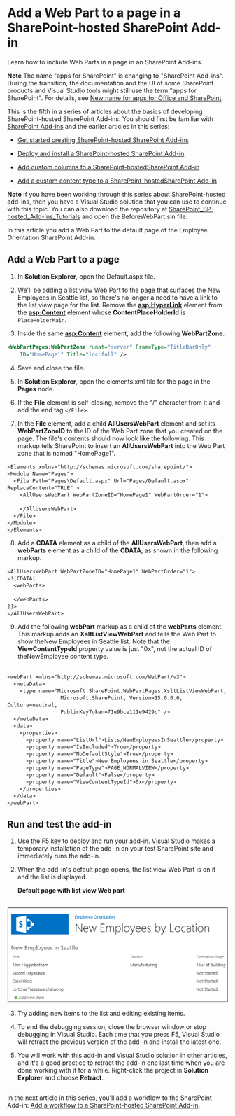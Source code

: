 # Add a Web Part to a page in a SharePoint-hosted SharePoint Add-in
Learn how to include Web Parts in a page in an SharePoint Add-ins.
 

 **Note**  The name "apps for SharePoint" is changing to "SharePoint Add-ins". During the transition, the documentation and the UI of some SharePoint products and Visual Studio tools might still use the term "apps for SharePoint". For details, see  [New name for apps for Office and SharePoint](new-name-for-apps-for-sharepoint.md#bk_newname).
 

This is the fifth in a series of articles about the basics of developing SharePoint-hosted SharePoint Add-ins. You should first be familiar with  [SharePoint Add-ins](sharepoint-add-ins.md) and the earlier articles in this series:
 

-  [Get started creating SharePoint-hosted SharePoint Add-ins](get-started-creating-sharepoint-hosted-sharepoint-add-ins.md)
    
 
-  [Deploy and install a SharePoint-hosted SharePoint Add-in](deploy-and-install-a-sharepoint-hosted-sharepoint-add-in.md)
    
 
-  [Add custom columns to a SharePoint-hostedSharePoint Add-in](add-custom-columns-to-a-sharepoint-hostedsharepoint-add-in.md)
    
 
-  [Add a custom content type to a SharePoint-hostedSharePoint Add-in](add-a-custom-content-type-to-a-sharepoint-hostedsharepoint-add-in.md)
    
 

 **Note**  If you have been working through this series about SharePoint-hosted add-ins, then you have a Visual Studio solution that you can use to continue with this topic. You can also download the repository at  [SharePoint_SP-hosted_Add-Ins_Tutorials](https://github.com/OfficeDev/SharePoint_SP-hosted_Add-Ins_Tutorials) and open the BeforeWebPart.sln file.
 

In this article you add a Web Part to the default page of the Employee Orientation SharePoint Add-in.
 

## Add a Web Part to a page


 

 

1. In  **Solution Explorer**, open the Default.aspx file. 
    
 
2. We'll be adding a list view Web Part to the page that surfaces the New Employees in Seattle list, so there's no longer a need to have a link to the list view page for the list. Remove the **<asp:HyperLink>** element from the **<asp:Content>** element whose **ContentPlaceHolderId** is `PlaceHolderMain`. 
    
 
3. Inside the same  **<asp:Content>** element, add the following **WebPartZone**. 
    
  ```XML
  <WebPartPages:WebPartZone runat="server" FrameType="TitleBarOnly" 
      ID="HomePage1" Title="loc:full" />

  ```

4. Save and close the file.
    
 
5. In  **Solution Explorer**, open the elements.xml file for the page in the  **Pages** node.
    
 
6. If the  **File** element is self-closing, remove the "/" character from it and add the end tag `</File>`.
    
 
7. In the  **File** element, add a child **AllUsersWebPart** element and set its **WebPartZoneID** to the ID of the Web Part zone that you created on the page. The file's contents should now look like the following. This markup tells SharePoint to insert an **AllUsersWebPart** into the Web Part zone that is named "HomePage1".
    
  ```
  <Elements xmlns="http://schemas.microsoft.com/sharepoint/">
  <Module Name="Pages">
    <File Path="Pages\Default.aspx" Url="Pages/Default.aspx" ReplaceContent="TRUE" >
      <AllUsersWebPart WebPartZoneID="HomePage1" WebPartOrder="1">

      </AllUsersWebPart>
    </File>
  </Module>
</Elements>

  ```

8. Add a  **CDATA** element as a child of the **AllUsersWebPart**, then add a  **webParts** element as a child of the **CDATA**, as shown in the following markup. 
    
  ```
  <AllUsersWebPart WebPartZoneID="HomePage1" WebPartOrder="1">
  <![CDATA[
    <webParts>

    </webParts>
  ]]>
</AllUsersWebPart>
  ```

9. Add the following  **webPart** markup as a child of the **webParts** element. This markup adds an **XsltListViewWebPart** and tells the Web Part to show theNew Employees in Seattle list. Note that the **ViewContentTypeId** property value is just "0x", not the actual ID of theNewEmployee content type.
    
  ```
  
  <webPart xmlns="http://schemas.microsoft.com/WebPart/v3">
    <metaData>
      <type name="Microsoft.SharePoint.WebPartPages.XsltListViewWebPart, 
                   Microsoft.SharePoint, Version=15.0.0.0, Culture=neutral, 
                   PublicKeyToken=71e9bce111e9429c" />
    </metaData>
    <data>
      <properties>
        <property name="ListUrl">Lists/NewEmployeesInSeattle</property>
        <property name="IsIncluded">True</property>
        <property name="NoDefaultStyle">True</property>
        <property name="Title">New Employees in Seattle</property>
        <property name="PageType">PAGE_NORMALVIEW</property>
        <property name="Default">False</property>
        <property name="ViewContentTypeId">0x</property>
      </properties>
    </data>
  </webPart>
  ```


## Run and test the add-in


 

 

1. Use the F5 key to deploy and run your add-in. Visual Studio makes a temporary installation of the add-in on your test SharePoint site and immediately runs the add-in. 
    
 
2. When the add-in's default page opens, the list view Web Part is on it and the list is displayed. 
    
    **Default page with list view Web part**

 

     ![Default page of the add-in with the "New Employees in Seattle" list displayed in a Web Part.](../images/31e8e4b1-e2e6-416b-b360-9979a1f16fc7.PNG)
 

    
    
 
3. Try adding new items to the list and editing existing items.
    
 
4. To end the debugging session, close the browser window or stop debugging in Visual Studio. Each time that you press F5, Visual Studio will retract the previous version of the add-in and install the latest one.
    
 
5. You will work with this add-in and Visual Studio solution in other articles, and it's a good practice to retract the add-in one last time when you are done working with it for a while. Right-click the project in  **Solution Explorer** and choose **Retract**.
    
 

## 
<a name="Nextsteps"> </a>

In the next article in this series, you'll add a workflow to the SharePoint Add-in:  [Add a workflow to a SharePoint-hosted SharePoint Add-in](add-a-workflow-to-a-sharepoint-hosted-sharepoint-add-in.md).
 

 

